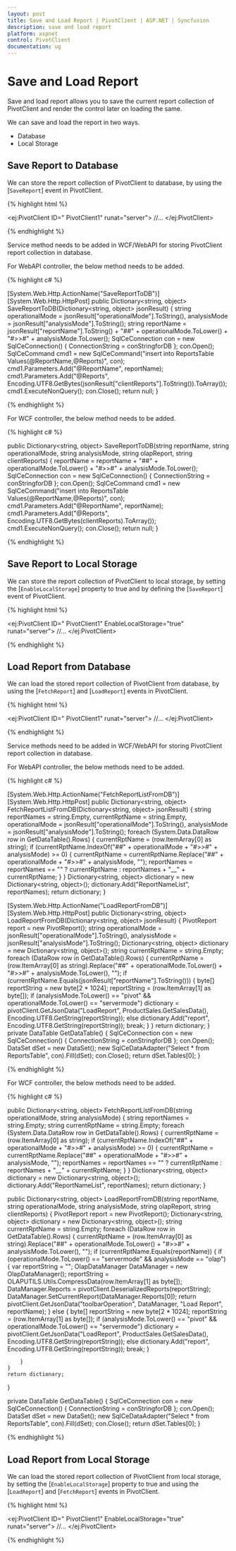 ```yaml
---
layout: post
title: Save and Load Report | PivotClient | ASP.NET | Syncfusion 
description: save and load report
platform: aspnet
control: PivotClient
documentation: ug
---
```


# Save and Load Report

Save and load report allows you to save the current report collection of PivotClient and render the control later on loading the same.

We can save and load the report in two ways.

* Database
* Local Storage

## Save Report to Database

We can store the report collection of PivotClient to database, by using the [`SaveReport`] event in PivotClient.

{% highlight html %}

<ej:PivotClient ID=" PivotClient1" runat="server">
    //...
    <ClientSideEvents SaveReport="saveReportSettings" />
</ej:PivotClient>

<script>
    function saveReportSettings(args) {
        if(args.saveReportSettings)
            return args.saveReportSetting.url = "../wcf/OlapService.svc";
    }
</script>

{% endhighlight %}

Service method needs to be added in WCF/WebAPI for storing PivotClient report collection in database.

For WebAPI controller, the below method needs to be added.

{% highlight c# %}

[System.Web.Http.ActionName("SaveReportToDB")]
[System.Web.Http.HttpPost]
public Dictionary<string, object> SaveReportToDB(Dictionary<string, object> jsonResult)
{
    string operationalMode = jsonResult["operationalMode"].ToString(), analysisMode = jsonResult["analysisMode"].ToString();
    string reportName = jsonResult["reportName"].ToString() + "##" + operationalMode.ToLower() + "#>>#" + analysisMode.ToLower();
    SqlCeConnection con = new SqlCeConnection() { ConnectionString = conStringforDB };
    con.Open();
    SqlCeCommand cmd1 = new SqlCeCommand("insert into ReportsTable Values(@ReportName,@Reports)", con);
    cmd1.Parameters.Add("@ReportName", reportName);
    cmd1.Parameters.Add("@Reports", Encoding.UTF8.GetBytes(jsonResult["clientReports"].ToString()).ToArray());
    cmd1.ExecuteNonQuery();
    con.Close();
    return null;
}

{% endhighlight %}

For WCF controller, the below method needs to be added.

{% highlight c# %}

public Dictionary<string, object> SaveReportToDB(string reportName, string operationalMode, string analysisMode, string olapReport, string clientReports)
{
    reportName = reportName + "##" + operationalMode.ToLower() + "#>>#" + analysisMode.ToLower();
    SqlCeConnection con = new SqlCeConnection() { ConnectionString = conStringforDB };
    con.Open();
    SqlCeCommand cmd1 = new SqlCeCommand("insert into ReportsTable Values(@ReportName,@Reports)", con);
    cmd1.Parameters.Add("@ReportName", reportName);
    cmd1.Parameters.Add("@Reports", Encoding.UTF8.GetBytes(clientReports).ToArray());
    cmd1.ExecuteNonQuery();
    con.Close();
    return null;
}

{% endhighlight %}

## Save Report to Local Storage

We can store the report collection of PivotClient to local storage, by setting the [`EnableLocalStorage`] property to true and by defining the [`SaveReport`] event of PivotClient.

{% highlight html %}

<ej:PivotClient ID=" PivotClient1" EnableLocalStorage="true" runat="server">
    //...
    <ClientSideEvents SaveReport="saveReportSettings" />
</ej:PivotClient>

<script>
function saveReportSettings(args) {
    var reportCollection = [];
    if ((localStorage.pivotClientRPTCollection != "" && !ej.isNullOrUndefined(localStorage.pivotClientRPTCollection))) {
        reportCollection = JSON.parse(localStorage.pivotClientRPTCollection);
    }
    if(args.saveReportSettings){
        reportCollection.push(({ reportName: args.saveReportSetting.reportName, reportCol: args.saveReportSetting.reportCollection }));
        localStorage.pivotClientRPTCollection = JSON.stringify(reportCollection);;
    }
}
</script>

{% endhighlight %}

## Load Report from Database

We can load the stored report collection of PivotClient from database, by using the [`FetchReport`]  and [`LoadReport`] events in PivotClient.

{% highlight html %}

<ej:PivotClient ID=" PivotClient1" runat="server">
    //...
    <ClientSideEvents LoadReport="reportSettings" FetchReport="reportSettings" />
</ej:PivotClient>

<script>
function reportSettings(args) {
    if (args.fetchReportSetting)
        return args.fetchReportSetting.url = "../wcf/OlapClientService.svc";
    else if (args.loadReportSetting)
        return args.loadReportSetting.url = "../wcf/OlapClientService.svc";
}
</script>

{% endhighlight %}

Service methods need to be added in WCF/WebAPI for storing PivotClient report collection in database.

For WebAPI controller, the below methods need to be added.

{% highlight c# %}

[System.Web.Http.ActionName("FetchReportListFromDB")]
[System.Web.Http.HttpPost]
public Dictionary<string, object> FetchReportListFromDB(Dictionary<string, object> jsonResult)
{
    string reportNames = string.Empty, currentRptName = string.Empty, operationalMode = jsonResult["operationalMode"].ToString(), analysisMode = jsonResult["analysisMode"].ToString();
    foreach (System.Data.DataRow row in GetDataTable().Rows)
    {
        currentRptName = (row.ItemArray[0] as string);
        if (currentRptName.IndexOf("##" + operationalMode + "#>>#" + analysisMode) >= 0)
        {
            currentRptName = currentRptName.Replace("##" + operationalMode + "#>>#" + analysisMode, "");
            reportNames = reportNames == "" ? currentRptName : reportNames + "__" + currentRptName;
        }
    }
    Dictionary<string, object> dictionary = new Dictionary<string, object>();
    dictionary.Add("ReportNameList", reportNames);
    return dictionary;
}

[System.Web.Http.ActionName("LoadReportFromDB")]
[System.Web.Http.HttpPost]
public Dictionary<string, object> LoadReportFromDB(Dictionary<string, object> jsonResult)
{
    PivotReport report = new PivotReport();
    string operationalMode = jsonResult["operationalMode"].ToString(), analysisMode = jsonResult["analysisMode"].ToString();
    Dictionary<string, object> dictionary = new Dictionary<string, object>();
    string currentRptName = string.Empty;
    foreach (DataRow row in GetDataTable().Rows)
    {
        currentRptName = (row.ItemArray[0] as string).Replace("##" + operationalMode.ToLower() + "#>>#" + analysisMode.ToLower(), "");
        if (currentRptName.Equals(jsonResult["reportName"].ToString()))
        {
            byte[] reportString = new byte[2 * 1024];
            reportString = (row.ItemArray[1] as byte[]);
            if (analysisMode.ToLower() == "pivot" && operationalMode.ToLower() == "servermode")
                dictionary = pivotClient.GetJsonData("LoadReport", ProductSales.GetSalesData(), Encoding.UTF8.GetString(reportString));
            else
                dictionary.Add("report", Encoding.UTF8.GetString(reportString));
            break;
        }
    }
    return dictionary;
}
private DataTable GetDataTable()
{
    SqlCeConnection con = new SqlCeConnection() { ConnectionString = conStringforDB };
    con.Open();
    DataSet dSet = new DataSet();
    new SqlCeDataAdapter("Select * from ReportsTable", con).Fill(dSet);
    con.Close();
    return dSet.Tables[0];
}

{% endhighlight %}

For WCF controller, the below methods need to be added.

{% highlight c# %}

public Dictionary<string, object> FetchReportListFromDB(string operationalMode, string analysisMode)
{
    string reportNames = string.Empty;
    string currentRptName = string.Empty;
    foreach (System.Data.DataRow row in GetDataTable().Rows)
    {
        currentRptName = (row.ItemArray[0] as string);
        if (currentRptName.IndexOf("##" + operationalMode + "#>>#" + analysisMode) >= 0)
        {
            currentRptName = currentRptName.Replace("##" + operationalMode + "#>>#" + analysisMode, "");
            reportNames = reportNames == "" ? currentRptName : reportNames + "__" + currentRptName;
        }
    }
    Dictionary<string, object> dictionary = new Dictionary<string, object>();
    dictionary.Add("ReportNameList", reportNames);
    return dictionary;
}

public Dictionary<string, object> LoadReportFromDB(string reportName, string operationalMode, string analysisMode, string olapReport, string clientReports)
{
    PivotReport report = new PivotReport();
    Dictionary<string, object> dictionary = new Dictionary<string, object>();
    string currentRptName = string.Empty;
    foreach (DataRow row in GetDataTable().Rows)
    {
        currentRptName = (row.ItemArray[0] as string).Replace("##" + operationalMode.ToLower() + "#>>#" + analysisMode.ToLower(), "");
        if (currentRptName.Equals(reportName))
        {
            if (operationalMode.ToLower() == "servermode" && analysisMode == "olap")
            {
                var reportString = "";
                OlapDataManager DataManager = new OlapDataManager();
                reportString = OLAPUTILS.Utils.CompressData(row.ItemArray[1] as byte[]);
                DataManager.Reports = pivotClient.DeserializedReports(reportString);
                DataManager.SetCurrentReport(DataManager.Reports[0]);
                return pivotClient.GetJsonData("toolbarOperation", DataManager, "Load Report", reportName);
            }
            else
            {
                byte[] reportString = new byte[2 * 1024];
                reportString = (row.ItemArray[1] as byte[]);
                if (analysisMode.ToLower() == "pivot" && operationalMode.ToLower() == "servermode")
                    dictionary = pivotClient.GetJsonData("LoadReport", ProductSales.GetSalesData(), Encoding.UTF8.GetString(reportString));
                else
                    dictionary.Add("report", Encoding.UTF8.GetString(reportString));
                break;
            }

        }
    }
    return dictionary;
}

private DataTable GetDataTable()
{
    SqlCeConnection con = new SqlCeConnection() { ConnectionString = conStringforDB };
    con.Open();
    DataSet dSet = new DataSet();
    new SqlCeDataAdapter("Select * from ReportsTable", con).Fill(dSet);
    con.Close();
    return dSet.Tables[0];
}

{% endhighlight %}

## Load Report from Local Storage

We can load the stored report collection of PivotClient from local storage, by setting the [`EnableLocalStorage`] property to true and using the [`LoadReport`] and [`FetchReport`] events in PivotClient.

{% highlight html %}

<ej:PivotClient ID=" PivotClient1" EnableLocalStorage="true" runat="server">
    //...
    <ClientSideEvents LoadReport="reportSettings" FetchReport="reportSettings" />
</ej:PivotClient>

<script>
function reportSettings(args) {
    var reportCollection = [];
    if ((localStorage.pivotClientRPTCollection != "" && !ej.isNullOrUndefined(localStorage.pivotClientRPTCollection))) {
        reportCollection = JSON.parse(localStorage.pivotClientRPTCollection);
    }
    if (args.fetchReportSetting) 
        args.fetchReportSetting.reportList = $.map(reportCollection, function (item, index) { return item.reportName; }).join("__");
    else if (args.loadReportSetting) 
        args.loadReportSetting.reportCollection = $.map(reportCollection, function (item, index) { if (item.reportName == args.loadReportSetting.selectedReport) return item.reportCol; });
}
</script>

{% endhighlight %}